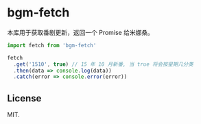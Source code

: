 # bgm-fetch

本库用于获取番剧更新，返回一个 Promise 给米娜桑。

```javascript
import fetch from 'bgm-fetch'

fetch
  .get('1510', true) // 15 年 10 月新番, 当 true 将会按星期几分类
  .then(data => console.log(data))
  .catch(error => console.error(error))
```

## License

MIT.
